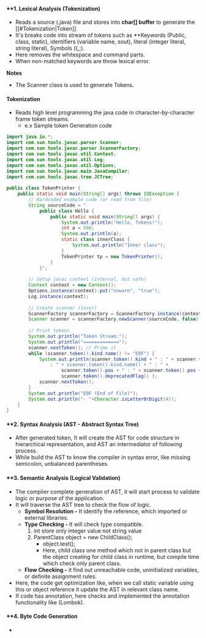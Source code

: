 #### **1. Lexical Analysis (Tokenization)
- Reads a source (.java) file and stores into **char[] buffer** to generate the [[#Tokenization|Token]].
- It's breaks code into stream of tokens such as **Keywords (Public, class, static), identifiers (variable name, sout), literal (integer literal, string literal), Symbols ({,;).
- Here removes the whitespace and command parts.
- When non-matched keywords are throw lexical error.

**Notes**
- The Scanner class is used to generate Tokens.
#### Tokenization 
- Reads high level programming the java code in character-by-character frame token streams.
	- e.x Sample token Generation code
``` java
import java.io.*;  
import com.sun.tools.javac.parser.Scanner;  
import com.sun.tools.javac.parser.ScannerFactory;  
import com.sun.tools.javac.util.Context;  
import com.sun.tools.javac.util.Log;  
import com.sun.tools.javac.util.Options;  
import com.sun.tools.javac.main.JavaCompiler;  
import com.sun.tools.javac.tree.JCTree;  
  
public class TokenPrinter {  
    public static void main(String[] args) throws IOException {  
        // Hardcoded example code (or read from file)  
        String sourceCode = "  
            public class Hello {                
			    public static void main(String[] args) {  
				    System.out.println("Hello, Tokens!");                    
		            int a = 500;                    
		            System.out.println(a);                    
			        static class innerClass {                        
				        System.out.println("Inner class");                    
				    }
				    TokenPrinter tp = new TokenPrinter();                              
			    }  
            }";  
  
        // Setup javac context (internal, but safe)  
        Context context = new Context();  
        Options.instance(context).put("nowarn", "true");  
        Log.instance(context);  
  
        // Create scanner (lexer)  
        ScannerFactory scannerFactory = ScannerFactory.instance(context);  
        Scanner scanner = scannerFactory.newScanner(sourceCode, false);  
  
        // Print tokens  
        System.out.println("Token Stream:");  
        System.out.println("=============");  
        scanner.nextToken(); // Prime it  
        while (scanner.token().kind.name() != "EOF") {  
            System.out.println(scanner.token().kind + " : " + scanner.token() + " 
	            : " + scanner.token().kind.name() + " : " +  
                    scanner.token().pos + " : " + scanner.token().pos + " : " + 
                    scanner.token().deprecatedFlag() );  
            scanner.nextToken();  
        }  
        System.out.println("EOF (End of File)");  
        System.out.println("- "+Character.isLetterOrDigit(4));  
    }  
}
```

#### **2. Syntax Analysis (AST - Abstract Syntax Tree)
- After generated token, It will create the AST for code structure in hierarchical representation, and AST an intermediator of following process.
- While build the AST to know the compiler in syntax error, like missing semicolon, unbalanced parentheses.
#### **3. Semantic Analysis (Logical Validation)
- The complier complete generation of AST, it will start process to validate logic or purpose of the application.
- It will traverse the AST tree to check the flow of logic.
	- **Symbol Resolution -** It identify the reference, which imported or external libraries.
	- **Type Checking -** It will check type compatible.
		 1. int store only integer value not string value
		 2. ParentClass object = new ChildClass();
			- object.test();
			 - Here, child class one method which not in parent class but the object creating for child class in runtime, but compile time which check only parent class.
	- **Flow Checking -** it find out unreachable code, uninitialized variables, or definite assignment rules.
- Here, the code get optimization like, when we call static variable using this or object reference it update the AST in relevant class name.
- If code has annotation, here checks and implemented the annotation functionality like (Lombok).
#### **4. Byte Code Generation
- 